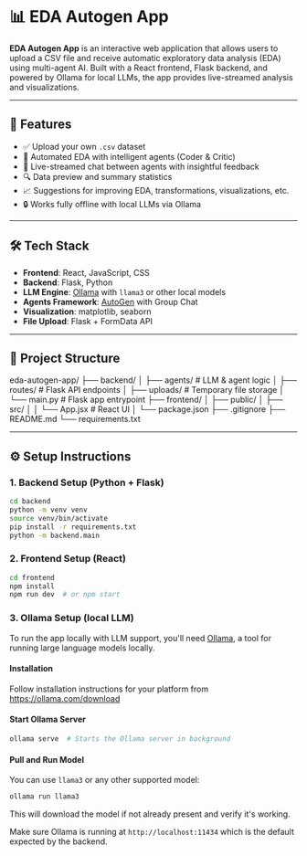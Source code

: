 # 📊 EDA Autogen App

**EDA Autogen App** is an interactive web application that allows users to upload a CSV file and receive automatic exploratory data analysis (EDA) using multi-agent AI. Built with a React frontend, Flask backend, and powered by Ollama for local LLMs, the app provides live-streamed analysis and visualizations.

---

## 🚀 Features

- ✅ Upload your own `.csv` dataset
- 🤖 Automated EDA with intelligent agents (Coder & Critic)
- 🧠 Live-streamed chat between agents with insightful feedback
- 🔍 Data preview and summary statistics
- 📈 Suggestions for improving EDA, transformations, visualizations, etc.
- 🔒 Works fully offline with local LLMs via Ollama

---

## 🛠️ Tech Stack

- **Frontend**: React, JavaScript, CSS
- **Backend**: Flask, Python
- **LLM Engine**: [Ollama](https://ollama.com/) with `llama3` or other local models
- **Agents Framework**: [AutoGen](https://github.com/microsoft/autogen) with Group Chat
- **Visualization**: matplotlib, seaborn
- **File Upload**: Flask + FormData API

---

## 📂 Project Structure

eda-autogen-app/
├── backend/
│ ├── agents/ # LLM & agent logic
│ ├── routes/ # Flask API endpoints
│ ├── uploads/ # Temporary file storage
│ └── main.py # Flask app entrypoint
├── frontend/
│ ├── public/
│ ├── src/
│ │ └── App.jsx # React UI
│ └── package.json
├── .gitignore
├── README.md
└── requirements.txt

---

## ⚙️ Setup Instructions

### 1. Backend Setup (Python + Flask)

```bash
cd backend
python -m venv venv
source venv/bin/activate
pip install -r requirements.txt
python -m backend.main
```

### 2. Frontend Setup (React)

```bash
cd frontend
npm install
npm run dev  # or npm start
```

### 3. Ollama Setup (local LLM)

To run the app locally with LLM support, you'll need [Ollama](https://ollama.com/), a tool for running large language models locally.

#### Installation

Follow installation instructions for your platform from https://ollama.com/download

#### Start Ollama Server

```bash
ollama serve  # Starts the Ollama server in background
```

#### Pull and Run Model

You can use `llama3` or any other supported model:

```bash
ollama run llama3
```

This will download the model if not already present and verify it's working.

Make sure Ollama is running at `http://localhost:11434` which is the default expected by the backend.
